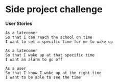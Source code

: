 # Side project challenge


**User Stories**  
```
As a latecomer
So that I can reach the school on time
I want to set a specific time for me to wake up

As a latecomer
So that I wake up at that specific time
I want an alarm to go off

As a user
So that I know I woke up at the right time
I want to be able to see the time
```
